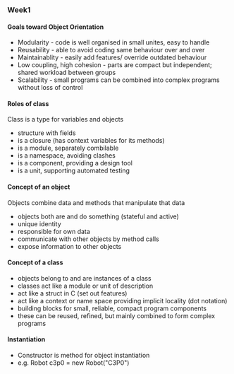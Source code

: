 ### Week1

#### Goals toward Object Orientation
* Modularity - code is well organised in small unites, easy to handle
* Reusability - able to avoid coding same behaviour over and over
* Maintainablity - easily add features/ override outdated behaviour
* Low coupling, high cohesion - parts are compact but independent; shared workload between groups
* Scalability - small programs can be combined into complex programs without loss of control

#### Roles of class
Class is a type for variables and objects
* structure with fields
* is a closure (has context variables for its methods)
* is a module, separately combilable
* is a namespace, avoiding clashes
* is a component, providing a design tool
* is a unit, supporting automated testing

#### Concept of an object
Objects combine data and methods that manipulate that data
* objects both are and do something (stateful and active)
* unique identity
* responsible for own data
* communicate with other objects by method calls
* expose information to other objects

#### Concept of a class
* objects belong to and are instances of a class
* classes act like a module or unit of description
* act like a struct in C (set out features)
* act like a context or name space providing implicit locality (dot notation)
* building blocks for small, reliable, compact program components
* these can be reused, refined, but mainly combined to form complex programs

#### Instantiation
* Constructor is method for object instantiation
* e.g. Robot c3p0 = new Robot("C3P0")

